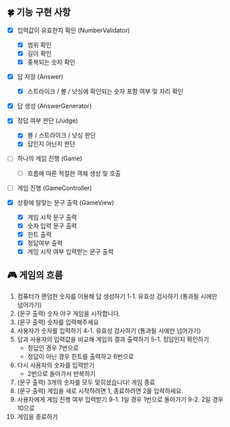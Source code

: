## 🍀 기능 구현 사항

- [x] 입력값이 유효한지 확인 (NumberValidator)
    - [x] 범위 확인
    - [x] 길이 확인
    - [x] 중복되는 숫자 확인

- [x] 답 저장 (Answer)
  - [x] 스트라이크 / 볼 / 낫싱에 확인되는 숫자 포함 여부 및 자리 확인

- [x] 답 생성 (AnswerGenerator)

- [x] 정답 여부 판단 (Judge)
  - [x] 볼 / 스트라이크 / 낫싱 판단
  - [x] 답인지 아닌지 판단

- [ ] 하나의 게임 진행 (Game)
    - [ ] 흐름에 따른 적절한 객체 생성 및 호출 

- [ ] 게임 진행 (GameController)

- [x] 상황에 알맞는 문구 출력 (GameView)
  - [x] 게임 시작 문구 출력
  - [x] 숫자 입력 문구 출력
  - [x] 힌트 출력
  - [x] 정답여부 출력
  - [x] 게임 시작 여부 입력받는 문구 출력

## 🎮 게임의 흐름
1. 컴퓨터가 랜덤한 숫자를 이용해 답 생성하기
   1-1. 유효성 검사하기 (통과될 시에만 넘어가기)
2. (문구 출력) 숫자 야구 게임을 시작합니다.
3. (문구 출력) 숫자를 입력해주세요
4. 사용자가 숫자를 입력하기
   4-1. 유효성 검사하기 (통과될 시에만 넘어가기)
5. 답과 사용자의 입력값을 비교해 게임의 결과 출력하기
   5-1. 정답인지 확인하기  
   - 정답인 경우 7번으로
   - 정답이 아닌 경우 힌트를 출력하고 6번으로
6. 다시 사용자의 숫자를 입력받기 
   - 2번으로 돌아가서 반복하기
7. (문구 출력) 3개의 숫자를 모두 맞히셨습니다! 게임 종료
8. (문구 출력) 게임을 새로 시작하려면 1, 종료하려면 2를 입력하세요.
9. 사용자에게 게임 진행 여부 입력받기
   9-1. 1일 경우 1번으로 돌아가기
   9-2. 2일 경우 10으로
10. 게임을 종료하기
